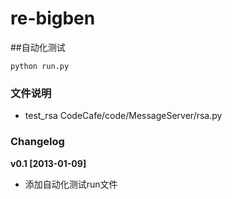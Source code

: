 re-bigben
========
##自动化测试
```
python run.py
``` 

### 文件说明
* test_rsa		CodeCafe/code/MessageServer/rsa.py

### Changelog

__v0.1 [2013-01-09]__
* 添加自动化测试run文件
